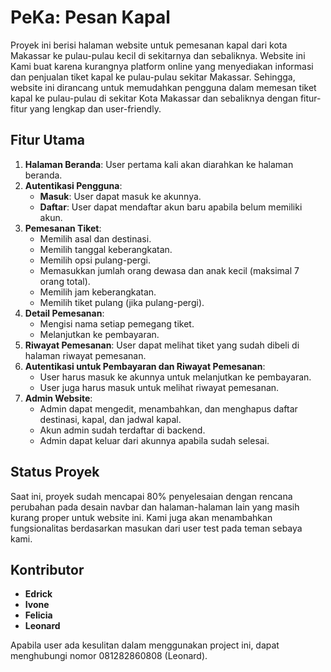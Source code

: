 # PeKa: Pesan Kapal

Proyek ini berisi halaman website untuk pemesanan kapal dari kota Makassar ke pulau-pulau kecil di sekitarnya dan sebaliknya. Website ini Kami buat karena kurangnya platform online yang menyediakan informasi dan penjualan tiket kapal ke pulau-pulau sekitar Makassar. Sehingga, website ini dirancang untuk memudahkan pengguna dalam memesan tiket kapal ke pulau-pulau di sekitar Kota Makassar dan sebaliknya dengan fitur-fitur yang lengkap dan user-friendly.

## Fitur Utama

1. **Halaman Beranda**: User pertama kali akan diarahkan ke halaman beranda.
2. **Autentikasi Pengguna**:
   - **Masuk**: User dapat masuk ke akunnya.
   - **Daftar**: User dapat mendaftar akun baru apabila belum memiliki akun.
3. **Pemesanan Tiket**:
   - Memilih asal dan destinasi.
   - Memilih tanggal keberangkatan.
   - Memilih opsi pulang-pergi.
   - Memasukkan jumlah orang dewasa dan anak kecil (maksimal 7 orang total).
   - Memilih jam keberangkatan.
   - Memilih tiket pulang (jika pulang-pergi).
4. **Detail Pemesanan**:
   - Mengisi nama setiap pemegang tiket.
   - Melanjutkan ke pembayaran.
5. **Riwayat Pemesanan**: User dapat melihat tiket yang sudah dibeli di halaman riwayat pemesanan.
6. **Autentikasi untuk Pembayaran dan Riwayat Pemesanan**:
   - User harus masuk ke akunnya untuk melanjutkan ke pembayaran.
   - User juga harus masuk untuk melihat riwayat pemesanan.
7. **Admin Website**:
   - Admin dapat mengedit, menambahkan, dan menghapus daftar destinasi, kapal, dan jadwal kapal.
   - Akun admin sudah terdaftar di backend.
   - Admin dapat keluar dari akunnya apabila sudah selesai.

## Status Proyek

Saat ini, proyek sudah mencapai 80% penyelesaian dengan rencana perubahan pada desain navbar dan halaman-halaman lain yang masih kurang proper untuk website ini. Kami juga akan menambahkan fungsionalitas berdasarkan masukan dari user test pada teman sebaya kami.

## Kontributor

- **Edrick**
- **Ivone**
- **Felicia**
- **Leonard**

Apabila user ada kesulitan dalam menggunakan project ini, dapat menghubungi nomor 081282860808 (Leonard).
